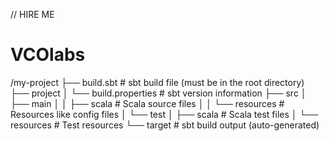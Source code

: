 // HIRE ME 

# VCOlabs
/my-project
├── build.sbt          # sbt build file (must be in the root directory)
├── project
│   └── build.properties  # sbt version information
├── src
│   ├── main
│   │   ├── scala         # Scala source files
│   │   └── resources     # Resources like config files
│   └── test
│       ├── scala         # Scala test files
│       └── resources     # Test resources
└── target              # sbt build output (auto-generated)
